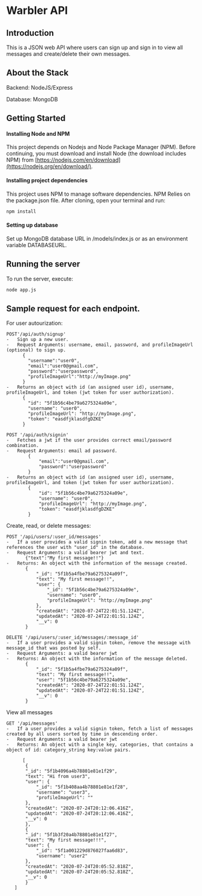 # Warbler API

## Introduction

This is a JSON web API where users can sign up and sign in to view all messages and create/delete their own messages. 

## About the Stack

Backend: NodeJS/Express

Database: MongoDB

## Getting Started

#### Installing Node and NPM

This project depends on Nodejs and Node Package Manager (NPM). Before continuing, you must download and install Node (the download includes NPM) from [https://nodejs.com/en/download](https://nodejs.org/en/download/).

#### Installing project dependencies

This project uses NPM to manage software dependencies. NPM Relies on the package.json file. After cloning, open your terminal and run:

```bash
npm install
```

#### Setting up database

Set up MongoDB database URL in /models/index.js or as an environment variable DATABASEURL.

## Running the server

To run the server, execute:

```bash
node app.js
```

## Sample request for each endpoint. 

For user autourization:
```
POST'/api/auth/signup'
-	Sign up a new user.
-	Request Arguments: username, email, password, and profileImageUrl (optional) to sign up.
      {
        "username":"user0",
        "email":"user0@gmail.com",
        "password":"userpassword",
        "profileImageUrl":"http://myImage.png"
      }
-	Returns an object with id (an assigned user id), username, profileImageUrl, and token (jwt token for user authorization).
      {
        "id": "5f1b56c4be79a6275324a09e",
        "username": "user0",
        "profileImageUrl": "http://myImage.png",
        "token": "easdfjklasdfgDZKE"
      }
 
POST '/api/auth/signin'
-	Fetches a jwt if the user provides correct email/password combination.
-	Request Arguments: email ad password.
    	{
			"email":"user0@gmail.com",
			"password":"userpassword"
       	}
-	Returns an object with id (an assigned user id), username, profileImageUrl, and token (jwt token for user authorization).
    	{
			"id": "5f1b56c4be79a6275324a09e",
			"username": "user0",
			"profileImageUrl": "http://myImage.png",
			"token": "easdfjklasdfgDZKE"
       	}
 ```
 
Create, read, or delete messages:
 ```
 POST '/api/users/:user_id/messages'
-	If a user provides a valid signin token, add a new message that references the user with "user_id" in the database.
-	Request Arguments: a valid bearer jwt and text. 
		{"text":"My first message!!"}
-	Returns: An object with the information of the message created.
		{
			"_id": "5f1b5a4fbe79a6275324a09f",
			"text": "My first message!!",
			"user": {
				"_id": "5f1b56c4be79a6275324a09e",
				"username": "user0",
				"profileImageUrl": "http://myImage.png"
			},
			"createdAt": "2020-07-24T22:01:51.124Z",
			"updatedAt": "2020-07-24T22:01:51.124Z",
			"__v": 0
		}

DELETE '/api/users/:user_id/messages/:message_id'
-	If a user provides a valid signin token, remove the message with message_id that was posted by self.
-	Request Arguments: a valid bearer jwt
-	Returns: An object with the information of the message deleted.
		{
			"_id": "5f1b5a4fbe79a6275324a09f",
			"text": "My first message!!",
			"user": "5f1b56c4be79a6275324a09e",
			"createdAt": "2020-07-24T22:01:51.124Z",
			"updatedAt": "2020-07-24T22:01:51.124Z",
			"__v": 0
		}
```

View all messages
 ```
 GET '/api/messages'
-	If a user provides a valid signin token, fetch a list of messages created by all users sorted by time in descending order.
-	Request Arguments: a valid bearer jwt
-	Returns: An object with a single key, categories, that contains a object of id: category_string key:value pairs.

	   [
	    {
		"_id": "5f1b4096a4b78801e81e1f29",
		"text": "Hi from user3",
		"user": {
		    "_id": "5f1b408aa4b78801e81e1f28",
		    "username": "user3",
		    "profileImageUrl": ""
		},
		"createdAt": "2020-07-24T20:12:06.416Z",
		"updatedAt": "2020-07-24T20:12:06.416Z",
		"__v": 0
	    },
	    {
		"_id": "5f1b3f20a4b78801e81e1f27",
		"text": "My first message!!!",
		"user": {
		    "_id": "5f1a001229d876027faa6d83",
		    "username": "user2"
		},
		"createdAt": "2020-07-24T20:05:52.818Z",
		"updatedAt": "2020-07-24T20:05:52.818Z",
		"__v": 0
	    }
	]

